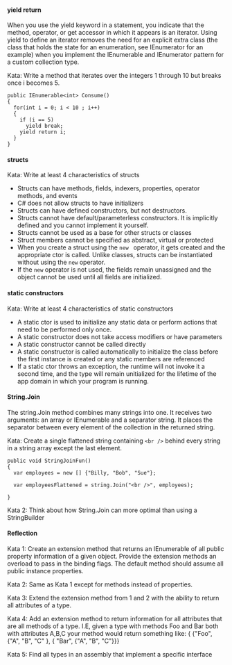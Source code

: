 #### yield return

When you use the yield keyword in a statement, you indicate that the method, operator, or get accessor in which it appears is an iterator. Using yield to define an iterator removes the need for an explicit extra class (the class that holds the state for an enumeration, see IEnumerator<T> for an example) when you implement the IEnumerable and IEnumerator pattern for a custom collection type.

Kata: Write a method that iterates over the integers 1 through 10 but breaks
once i becomes 5.

```
public IEnumerable<int> Consume()
{
  for(int i = 0; i < 10 ; i++)
  {
    if (i == 5)
      yield break;
    yield return i;
  }
}
```

#### structs

Kata: Write at least 4 characteristics of structs

* Structs can have methods, fields, indexers, properties, operator methods, and
  events
* C# does not allow structs to have initializers
* Structs can have defined constructors, but not destructors.
* Structs cannot have default/parameterless constructors.  It is implicitly
  defined and you cannot implement it yourself.
* Structs cannot be used as a base for other structs or classes
* Struct members cannot be specified as abstract, virtual or protected
* When you create a struct using the ```new ``` operator, it gets created and
  the appropriate ctor is called.  Unlike classes, structs can be instantiated
  without using the ```new``` operator.
* If the ```new``` operator is not used, the fields remain unassigned and the
  object cannot be used until all fields are initialized.

#### static constructors

Kata: Write at least 4 characteristics of static constructors

* A static ctor is used to initialize any static data or perform actions that
  need to be performed only once.
* A static constructor does not take access modifiers or have parameters
* A static constructor cannot be called directly
* A static constructor is called automatically to initialize the class before
  the first instance is created or any static members are referenced
* If a static ctor throws an exception, the runtime will not invoke it a second
  time, and the type will remain unitialized for the lifetime of the app domain
  in which your program is running.

#### String.Join

The string.Join method combines many strings into one. It receives two arguments:
an array or IEnumerable and a separator string. It places the separator between
every element of the collection in the returned string.

Kata: Create a single flattened string containing ```<br />``` behind every string
in a string array except the last element.

```
public void StringJoinFun()
{
  var employees = new [] {"Billy, "Bob", "Sue"};

  var employeesFlattened = string.Join("<br />", employees);

}
```

Kata 2: Think about how String.Join can more optimal than using a StringBuilder

#### Reflection

Kata 1: Create an extension method that returns an IEnumerable of all public
property information of a given object.  Provide the extension methods an
overload to pass in the binding flags.  The default method should assume all
public instance properties.


Kata 2: Same as Kata 1 except for methods instead of properties.

Kata 3: Extend the extension method from 1 and 2 with the ability to return
all attributes of a type.

Kata 4: Add an extension method to return information for all attributes that
are all methods of a type.  I.E, given a type with methods Foo and Bar both with attributes A,B,C your method would return something like:
{ {"Foo", {"A", "B", "C" }, { "Bar", {"A", "B", "C"}}}

Kata 5: Find all types in an assembly that implement a specific interface
